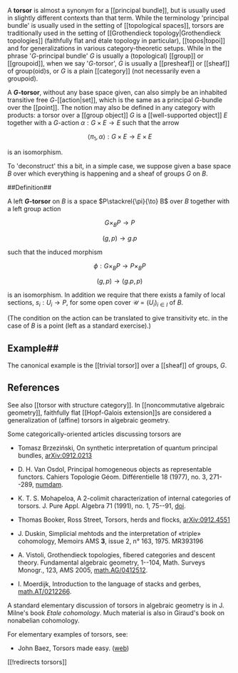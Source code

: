 

A __torsor__ is almost a synonym for a [[principal bundle]], but is usually used in slightly different contexts than that term. While the terminology 'principal bundle' is usually used in the setting of [[topological spaces]], torsors are traditionally used in the setting of [[Grothendieck topology|Grothendieck topologies]] (faithfully flat and &#233;tale topology in particular), [[topos|topoi]] and for generalizations in various category-theoretic setups. While in the phrase '$G$-principal bundle' $G$ is usually a (topological) [[group]] or [[groupoid]], when we say '$G$-torsor', $G$ is usually a [[presheaf]] or [[sheaf]] of group(oid)s, or $G$ is a plain [[category]] (not necessarily even a groupoid).

A __$G$-torsor__, without any base space given, can also simply be an inhabited transitive free $G$-[[action|set]], which is the same as a principal $G$-bundle over the [[point]]. The notion may also be defined in any category with products: a torsor over a [[group object]] $G$ is a [[well-supported object]] $E$ together with a $G$-action $\alpha: G \times E \to E$ such that the arrow 

$$\langle \pi_1, \alpha \rangle: G \times E \to E \times E$$ 

is an isomorphism. 

To 'deconstruct' this a bit, in a simple case, we suppose given a base space $B$ over which everything is happening and a sheaf of groups $G$ on $B$.

##Definition##

  A left **$G$-torsor** on $B$ is a space $P\stackrel{\pi}{\to} B$ over $B$ together with a left group action

$$G\times_B P \to P$$

$$(g,p)\to g.p$$

such that the induced morphism

$$\phi : G\times_B P \to P\times_B P$$

$$(g,p)\to (g.p,p)$$ 

is an isomorphism.  In addition we require that there exists a family of local sections, $s_i : U_i \to P$, for some open cover $\mathcal{U} = (U_i)_{i\in I}$ of $B$. 

(The condition on the action can be translated to give transitivity etc. in the case of $B$ is a point (left as a standard exercise).)

## Example## 
The canonical example is the [[trivial torsor]] over a [[sheaf]] of groups, $G$.

## References ##

See also [[torsor with structure category]]. In [[noncommutative algebraic geometry]], faithfully flat [[Hopf-Galois extension]]s are considered a generalization of (affine) torsors in algebraic geometry.

Some categorically-oriented articles discussing torsors are

* Tomasz Brzezi&#324;ski, On synthetic interpretation of quantum principal bundles, [arXiv:0912.0213](http://arxiv.org/abs/0912.0213)

* D. H. Van Osdol, Principal homogeneous objects as representable functors.
Cahiers Topologie G&#233;om. Diff&#233;rentielle 18 (1977), no. 3, 271--289, [numdam](http://www.numdam.org/item?id=CTGDC_1977__18_3_271_0).

*  K. T. S. Mohapeloa, A $2$-colimit characterization of internal categories of torsors. J. Pure Appl. Algebra 71 (1991), no. 1, 75--91, [doi](http://dx.doi.org/10.1016/0022-4049%2891%2990041-Y). 

* Thomas Booker, Ross Street, Torsors, herds and flocks, [arXiv:0912.4551](http://arxiv.org/abs/0912.4551)

* J. Duskin,  Simplicial mehtods and the interpretation of &#171;triple&#187; cohomology, Memoirs AMS __3__, issue 2, n&#176; 163, 1975.  MR393196

* A. Vistoli, Grothendieck topologies, fibered categories and descent theory. Fundamental algebraic geometry, 1--104, Math. Surveys Monogr., 123, AMS 2005, [math.AG/0412512](http://front.math.ucdavis.edu/0412.5512).

* I. Moerdijk, Introduction to the language of stacks and gerbes, [math.AT/0212266](http://arxiv.org/abs/math/0212266).

A standard elementary discussion of torsors in algebraic geometry is in J. Milne's book *Etale cohomology*. Much material is also in Giraud's book on nonabelian cohomology. 

For elementary examples of torsors, see:

* John Baez, Torsors made easy.  ([web](http://math.ucr.edu/home/baez/torsors.html))

[[!redirects torsors]]